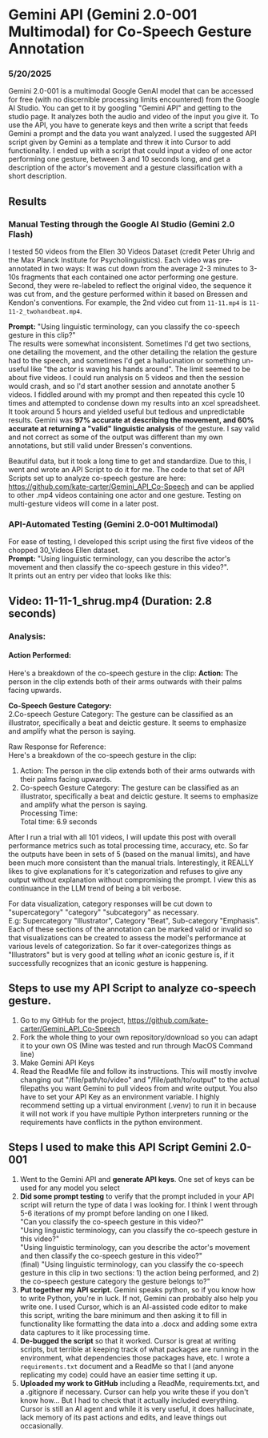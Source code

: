 # Gemini API (Gemini 2.0-001 Multimodal) for Co-Speech Gesture Annotation
### 5/20/2025

Gemini 2.0-001 is a multimodal Google GenAI model that can be accessed for free (with no discernible processing limits encountered) from the Google AI Studio.
You can get to it by googling "Gemini API" and getting to the studio page.  It analyzes both the audio and video of the input you give it.  To use the API, you have to generate keys and then write a script
that feeds Gemini a prompt and the data you want analyzed.  I used the suggested API script given by Gemini as a template and threw it into Cursor to add functionality. 
I ended up with a script that could input a video of one actor performing one gesture, between 3 and 10 seconds long, and get a description of 
the actor's movement and a gesture classification with a short description.

## Results
### Manual Testing through the Google AI Studio (Gemini 2.0 Flash)
I tested 50 videos from the Ellen 30 Videos Dataset (credit Peter Uhrig and the Max Planck Institute for Psycholinguistics). Each video was 
pre-annotated in two ways: It was cut down from the average 2-3 minutes to 3-10s fragments that each contained one actor performing one gesture.  Second, 
they were re-labeled to reflect the original video, the sequence it was cut from, and the gesture performed within it based on Bressen and Kendon's conventions.
For example, the 2nd video cut from ```11-11.mp4``` is ```11-11-2_twohandbeat.mp4```. 

**Prompt:**  "Using linguistic terminology, can you classify the co-speech gesture in this clip?" \
The results were somewhat inconsistent.
Sometimes I'd get two sections, one detailing the movement, and the other detailing the relation the gesture had to the speech, and sometimes I'd get a hallucination or 
something un-useful like "the actor is waving his hands around".  The limit seemed to be about five videos. I could run analysis on 5 videos and then the session would crash, and so 
I'd start another session and annotate another 5 videos.  I fiddled around with my prompt and then repeated this cycle 10 times and attempted to condense down my results into an xcel spreadsheet.
It took around 5 hours and yielded useful but tedious and unpredictable results.  Gemini was **97% accurate at describing the movement, and 60% accurate at returning a "valid" linguistic analysis**
of the gesture.  I say valid and not correct as some of the output was different than my own annotations, but still valid under Bressen's conventions.

Beautiful data, but it took a long time to get and standardize.  Due to this, I went and wrote an API Script to do it for me. The code to that set of API Scripts
set up to analyze co-speech gesture are here: https://github.com/kate-carter/Gemini_API_Co-Speech and can be applied to other .mp4 videos containing one actor and one gesture.
Testing on multi-gesture videos will come in a later post.

### API-Automated Testing (Gemini 2.0-001 Multimodal)
For ease of testing, I developed this script using the first five videos of the chopped 30_Videos Ellen dataset. \
**Prompt:** "Using linguistic terminology, can you describe the actor's movement and then classify the co-speech gesture in this video?". \
It prints out an entry per video that looks like this:

## Video: 11-11-1_shrug.mp4 (Duration: 2.8 seconds)
### Analysis:
#### Action Performed:
Here's a breakdown of the co-speech gesture in the clip:
**Action:** The person in the clip extends both of their arms outwards with their palms facing upwards. 

**Co-Speech Gesture Category:** \
2.Co-speech Gesture Category: The gesture can be classified as an illustrator, specifically a beat and deictic gesture. It seems to emphasize and amplify what the person is saying. 

Raw Response for Reference: \
Here's a breakdown of the co-speech gesture in the clip: 
1.  Action: The person in the clip extends both of their arms outwards with their palms facing upwards.
2.  Co-speech Gesture Category: The gesture can be classified as an illustrator, specifically a beat and deictic gesture. It seems to emphasize and amplify what the person is saying. \
Processing Time: \
Total time: 6.9 seconds

After I run a trial with all 101 videos, I will update this post with overall performance metrics such as total processing time, accuracy, etc.  So far the outputs have been 
in sets of 5 (based on the manual limits), and have been much  more consistent than the manual trials.  Interestingly, it REALLY likes to give 
explanations for it's categorization and refuses to give any output without explanation without compromising the prompt.  I view this as continuance in the LLM trend of 
being a bit verbose.  

For data visualization, category responses will be cut down to "supercategory" "category" "subcategory" as necessary. \
E.g: Supercategory "Illustrator", Category "Beat", Sub-category "Emphasis". Each of these sections of the annotation can be marked valid or invalid so that
visualizations can be created to assess the model's performance at various levels of categorization.  So far it over-categorizes things as "Illustrators" but is 
very good at telling *what* an iconic gesture is, if it successfully recognizes that an iconic gesture is happening.

## Steps to use my API Script to analyze co-speech gesture.
1) Go to my GitHub for the project, https://github.com/kate-carter/Gemini_API_Co-Speech
2) Fork the whole thing to your own repository/download so you can adapt it to your own OS (Mine was tested and run through MacOS Command line)
3) Make Gemini API Keys 
4) Read the ReadMe file and follow its instructions. This will mostly involve changing out "/file/path/to/video" and "/file/path/to/output" to the actual filepaths
   you want Gemini to pull videos from and write output.  You also have to set your API Key as an environment variable.  I highly recommend setting up a virtual environment (.venv)
   to run it in because it will not work if you have multiple Python interpreters running or the requirements have conflicts in the python environment.

## Steps I used to make this API Script Gemini 2.0-001
1) Went to the Gemini API and **generate API keys**. One set of keys can be used for any model you select
2) **Did some prompt testing** to verify that the prompt included in your API script will return the type of data I was looking for.
 I think I went through 5-6 iterations of my prompt before landing on one I liked. \
"Can you classify the co-speech gesture in this video?" \
"Using linguistic terminology, can you classify the co-speech gesture in this video?" \
"Using linguistic terminology, can you describe the actor's movement and then classify the co-speech gesture in this video?" \
(final) "Using linguistic terminology, can you classify the co-speech gesture in this clip in two sections: 1) the action being performed, and 2) the co-speech gesture category the gesture belongs to?"
3) **Put together my API script.** Gemini speaks python, so if you know how to write Python, you're in luck. If not, Gemini can probably also help you write one.  I used Cursor, which is an AI-assisted code
   editor to make this script, writing the bare minimum and then asking it to fill in functionality like formatting the data into a .docx and adding some extra data captures to it like processing time.
5) **De-bugged the script** so that it worked. Cursor is great at writing scripts, but terrible at keeping track of what packages are running in the environment, what dependencies
   those packages have, etc.  I wrote a ```requirements.txt``` document and a ReadMe so that I (and anyone replicating my code) could have an easier time setting it up.
6) **Uploaded my work to GitHub** including a ReadMe, requirements.txt, and a .gitignore if necessary. Cursor can help you write these if you don't know how... But
I had to check that it actually included everything. Cursor is still an AI agent and while it is very useful, it does hallucinate, lack memory of its past actions and edits, and leave things out occasionally.

